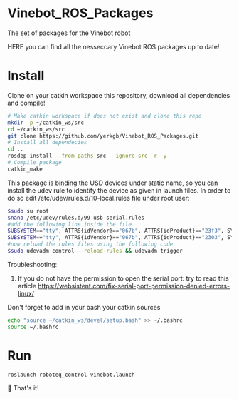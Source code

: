 # Vinebot_ROS_Packages 

The set of packages for the Vinebot robot 

HERE you can find all the nesseccary Vinebot ROS packages up to date!

# Install

Clone on your catkin workspace this repository, download all dependencies and compile!

```bash
# Make catkin workspace if does not exist and clone this repo
mkdir -p ~/catkin_ws/src
cd ~/catkin_ws/src
git clone https://github.com/yerkgb/Vinebot_ROS_Packages.git
# Install all dependecies
cd ..
rosdep install --from-paths src --ignore-src -r -y
# Compile package
catkin_make
```

This package is binding the USD devices under static name, so you can install the udev rule to identify the device as given in launch files. In order to do so edit /etc/udev/rules.d/10-local.rules file under root user:
```bash
$sudo su root 
$nano /etc/udev/rules.d/99-usb-serial.rules
#add the following line inside the file 
SUBSYSTEM=="tty", ATTRS{idVendor}=="067b", ATTRS{idProduct}=="23f3", SYMLINK+="roboteq"
SUBSYSTEM=="tty", ATTRS{idVendor}=="067b", ATTRS{idProduct}=="2303", SYMLINK+="imu"
#now reload the rules files using the following code 
$sudo udevadm control --reload-rules && udevadm trigger
```

Troubleshooting: 
1. If you do not have the permission to open the serial port:
try to read this article https://websistent.com/fix-serial-port-permission-denied-errors-linux/

Don't forget to add in your bash your catkin sources

```bash
echo "source ~/catkin_ws/devel/setup.bash" >> ~/.bashrc
source ~/.bashrc
```

# Run

```bash
roslaunch roboteq_control vinebot.launch
```



:rocket: That's it!
